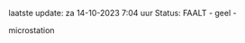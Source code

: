 laatste update: 
za 14-10-2023  7:04   uur 
Status: FAALT - geel - 
<div class="service Y">microstation</div>